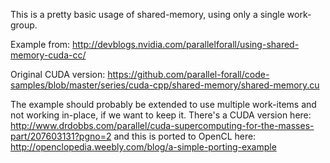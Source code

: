 This is a pretty basic usage of shared-memory, using only a single
work-group.

Example from: http://devblogs.nvidia.com/parallelforall/using-shared-memory-cuda-cc/
   
Original CUDA version: https://github.com/parallel-forall/code-samples/blob/master/series/cuda-cpp/shared-memory/shared-memory.cu


The example should probably be extended to use multiple work-items and
not working in-place, if we want to keep it. There's a CUDA version
here:
http://www.drdobbs.com/parallel/cuda-supercomputing-for-the-masses-part/207603131?pgno=2
and this is ported to OpenCL here:
http://openclopedia.weebly.com/blog/a-simple-porting-example
